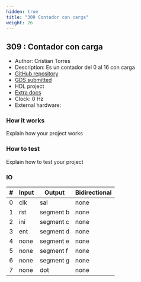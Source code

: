 ```yaml
---
hidden: true
title: "309 Contador con carga"
weight: 26
---
```


## 309 : Contador con carga

* Author: Cristian Torres
* Description: Es un contador del 0 al 16 con carga
* [GitHub repository](https://github.com/cristiantorresg21/tt04-submission-Ucontrol)
* [GDS submitted](https://github.com/cristiantorresg21/tt04-submission-Ucontrol/actions/runs/6115271024)
* HDL project
* [Extra docs]()
* Clock: 0 Hz
* External hardware: 



### How it works

Explain how your project works


### How to test

Explain how to test your project


### IO

| # | Input        | Output       | Bidirectional      |
|---|--------------|--------------| -------------------|
| 0 | clk  | sal | none |
| 1 | rst  | segment b | none |
| 2 | ini  | segment c | none |
| 3 | ent  | segment d | none |
| 4 | none  | segment e | none |
| 5 | none  | segment f | none |
| 6 | none  | segment g | none |
| 7 | none  | dot | none |
